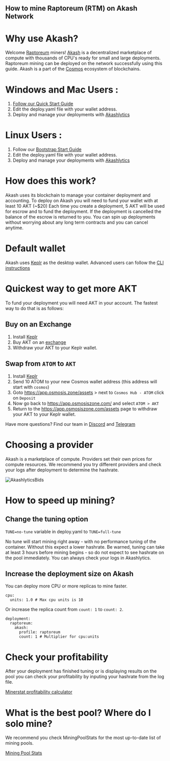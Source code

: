 ## How to mine Raptoreum (RTM) on Akash Network

# Why use Akash?

Welcome [Raptoreum](https://raptoreum.com/) miners! [Akash](https://akash.network) is a decentralized marketplace of compute with thousands of CPU's ready for small and large deployments.  Raptoreum mining can be deployed on the network successfully using this guide.  Akash is a part of the [Cosmos](https://cosmos.network/) ecosystem of blockchains.

# Windows and Mac Users :

1. [Follow our Quick Start Guide](https://docs.akash.network/guides/deploy)
2. Edit the deploy.yaml file with your wallet address.
3. Deploy and manage your deployments with [Akashlytics](https://akashlytics.com/deploy)

# Linux Users :

1.  Follow our [Bootstrap Start Guide](https://github.com/ovrclk/akash-wallet-handler)
2.  Edit the deploy.yaml file with your wallet address.
3.  Deploy and manage your deployments with [Akashlytics](https://akashlytics.com/deploy)

# How does this work?
Akash uses its blockchain to manage your container deployment and accounting.  To deploy on Akash you will need to fund your wallet with at least 10 AKT (~$20)  Each time you create a deployment, 5 AKT will be used for escrow and to fund the deployment.  If the deployment is cancelled the balance of the escrow is returned to you.  You can spin up deployments without worrying about any long term contracts and you can cancel anytime. 

# Default wallet
Akash uses [Keplr](https://chrome.google.com/webstore/detail/keplr/dmkamcknogkgcdfhhbddcghachkejeap?hl=en) as the desktop wallet.  Advanced users can follow the [CLI instructions](https://docs.akash.network/guides/cli)

# Quickest way to get more AKT
To fund your deployment you will need AKT in your account.  The fastest way to do that is as follows:

## Buy on an Exchange
1. Install [Keplr](https://chrome.google.com/webstore/detail/keplr/dmkamcknogkgcdfhhbddcghachkejeap?hl=en)
2. Buy AKT on an [exchange](https://www.coingecko.com/en/coins/akash-network#markets) 
3. Withdraw your AKT to your Keplr wallet.

## Swap from `ATOM` to `AKT`
1. Install [Keplr](https://chrome.google.com/webstore/detail/keplr/dmkamcknogkgcdfhhbddcghachkejeap?hl=en)
2. Send 10 ATOM to your new Cosmos wallet address (this address will start with `cosmos`)
3. Goto https://app.osmosis.zone/assets > next to `Cosmos Hub - ATOM` click on `Deposit`
4. Now go back to https://app.osmosiszone.com/ and select `ATOM > AKT`
5. Return to the https://app.osmosiszone.com/assets page to withdraw your AKT to your Keplr wallet.

Have more questions? Find our team in [Discord](https://discord.com/invite/DxftX67) and [Telegram](https://t.me/AkashNW)

# Choosing a provider

Akash is a marketplace of compute.  Providers set their own prices for compute resources.  We recommend you try different providers and check your logs after deployment to determine the hashrate.

![AkashlyticsBids](https://user-images.githubusercontent.com/19512127/142057801-5091473e-a9c3-4994-9e13-f1b1b1658491.png)

# How to speed up mining?

## Change the tuning option

`TUNE=no-tune` variable in deploy.yaml to `TUNE=full-tune`

No tune will start mining right away - with no performance tuning of the container.  Without this expect a lower hashrate.
Be warned, tuning can take at least 3 hours before mining begins - so do not expect to see hashrate on the pool immediately.
You can always check your logs in Akashlytics.

## Increase the deployment size on Akash

You can deploy more CPU or more replicas to mine faster.


```
cpu:
  units: 1.0 # Max cpu units is 10

```

Or increase the replica count from `count: 1` to `count: 2`.

```
deployment:
  raptoreum:
    akash:
      profile: raptoreum
      count: 1 # Multiplier for cpu:units
```

# Check your profitability

After your deployment has finished tuning or is displaying results on the pool you can check your profitability by inputing your hashrate from the log file.

[Minerstat profitability calculator](https://minerstat.com/coin/RTM)

# What is the best pool? Where do I solo mine?

We recommend you check MiningPoolStats for the most up-to-date list of mining pools.

[Mining Pool Stats](https://miningpoolstats.stream/raptoreum)

